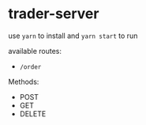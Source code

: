 # trader-server

use `yarn` to install and `yarn start` to run

available routes:

- `/order`

Methods:

- POST
- GET
- DELETE
